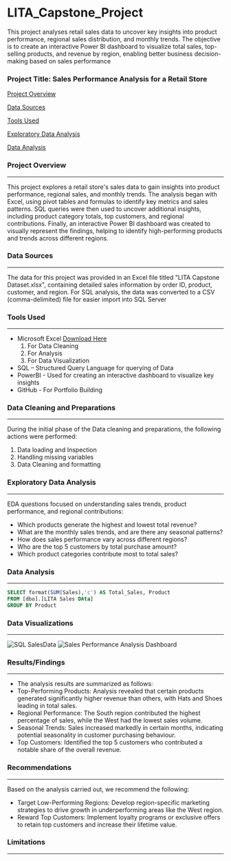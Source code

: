 # LITA_Capstone_Project
This project analyses retail sales data to uncover key insights into product performance, regional sales distribution, and monthly trends. The objective is to create an interactive Power BI dashboard to visualize total sales, top-selling products, and revenue by region, enabling better business decision-making based on sales performance

### Project Title: Sales Performance Analysis for a Retail Store
[Project Overview](#project-overview)

[Data Sources](#data-sources)

[Tools Used](#tools-used)

[Exploratory Data Analysis](#exploratory-data-analysis)

[Data Analysis](#data-analysis)

### Project Overview
---
This project explores a retail store's sales data to gain insights into product performance, regional sales, and monthly trends. The analysis began with Excel, using pivot tables and formulas to identify key metrics and sales patterns. SQL queries were then used to uncover additional insights, including product category totals, top customers, and regional contributions. Finally, an interactive Power BI dashboard was created to visually represent the findings, helping to identify high-performing products and trends across different regions.

### Data Sources
---
The data for this project was provided in an Excel file titled "LITA Capstone Dataset.xlsx", containing detailed sales information by order ID, product, customer, and region. For SQL analysis, the data was converted to a CSV (comma-delimited) file for easier import into SQL Server

### Tools Used
---
- Microsoft Excel [Download Here](https://www.microsoft.com)
  1. For Data Cleaning
  2. For Analysis
  3. For Data Visualization
- SQL – Structured Query Language for querying of Data
- PowerBI - Used for creating an interactive dashboard to visualize key insights
- GitHub - For Portfolio Building

### Data Cleaning and Preparations
---
During the initial phase of the Data cleaning and preparations, the following actions were performed:
1. Data loading and Inspection
2. Handling missing variables
3. Data Cleaning and formatting

### Exploratory Data Analysis
---
EDA questions focused on understanding sales trends, product performance, and regional contributions:
- Which products generate the highest and lowest total revenue?
- What are the monthly sales trends, and are there any seasonal patterns?
- How does sales performance vary across different regions?
- Who are the top 5 customers by total purchase amount?
- Which product categories contribute most to total sales?

### Data Analysis
---
```SQL
SELECT format(SUM(Sales),'c') AS Total_Sales, Product
FROM [dbo].[LITA Sales DAta]
GROUP BY Product
```

### Data Visualizations
---
![SQL SalesData](https://github.com/user-attachments/assets/90b46b0b-985c-4592-ad71-35f4ab00bebb)
![Sales Performance Analysis Dashboard](https://github.com/user-attachments/assets/bb9c6b20-ab56-4ca6-a56c-0f16333758c2)

### Results/Findings
---
- The analysis results are summarized as follows:
- Top-Performing Products: Analysis revealed that certain products generated significantly higher revenue than others, with Hats and Shoes leading in total sales.
- Regional Performance: The South region contributed the highest percentage of sales, while the West had the lowest sales volume.
- Seasonal Trends: Sales increased markedly in certain months, indicating potential seasonality in customer purchasing behaviour.
- Top Customers: Identified the top 5 customers who contributed a notable share of the overall revenue.


### Recommendations
---
Based on the analysis carried out, we recommend the following:
- Target Low-Performing Regions: Develop region-specific marketing strategies to drive growth in underperforming areas like the West region.
- Reward Top Customers: Implement loyalty programs or exclusive offers to retain top customers and increase their lifetime value.

### Limitations
---
